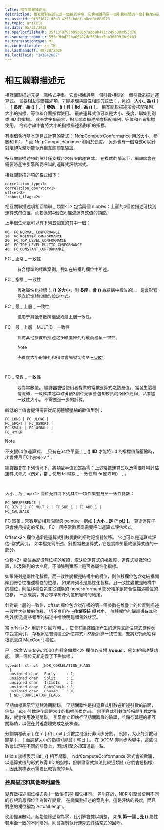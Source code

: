 ```yaml
---
title: 相互關聯描述元
description: 相互關聯描述元是一個格式字串，它會根據與另一個引數相關的一個引數來描述運算式。
ms.assetid: 9f5f5077-d6a9-4253-bddf-b8cd0c868973
ms.topic: article
ms.date: 05/31/2018
ms.openlocfilehash: 35f13f0793b99b80b7abb0b493c249b30ad53d76
ms.sourcegitcommit: 592c9bbd22ba69802dc353bcb5eb30699f9e9403
ms.translationtype: MT
ms.contentlocale: zh-TW
ms.lasthandoff: 08/20/2020
ms.locfileid: "103842667"
---
```

# <a name="correlation-descriptors"></a>相互關聯描述元

相互關聯描述元是一個格式字串，它會根據與另一個引數相關的一個引數來描述運算式。 需要相互關聯描述項，才能處理與屬性相關的語法 \[ ，例如，**大小 \_ 為 ()** \] 、 \[ **長度 \_ 為 ()** \] 、 \[ **參數 \_ ()** \] 且 \[ **iid \_ 為 ()** \] 。 相互關聯描述項會搭配陣列、大小的指標、等位和介面指標使用。 最終運算式值可以是大小、長度、聯集判別或 IID 的指標。 就格式字串而言，相互關聯描述項會搭配陣列、等位和介面指標使用。 格式字串中會將大小的指標描述為數組的指標。

有兩個執行基本運算式計算的常式： NdrpComputeConformance 用於大小、參數和 IID， \* 而 NdrpComputeVariance 則用於長度。 另外也有一個常式可以針對阻絕攻擊功能執行相互關聯值驗證。

相互關聯描述項的設計僅支援非常有限的運算式。 在複雜的情況下，編譯器會在需要時產生引擎所要呼叫的運算式評估常式。

相互關聯描述項的格式如下：

``` syntax
correlation_type<1>
correlation_operator<1>
offset<2>
[robust_flags<2>]
```

相互關聯描述項相互關聯 \_ 類型<1> 包含兩個 nibbles：上面的4個位描述可找到運算式的位置，而較低的4個位則描述運算式值的類型。

上半個位元組可以有下列五個值的其中一個：

``` syntax
00  FC_NORMAL_CONFORMANCE
10  FC_POINTER_CONFORMANCE
20  FC_TOP_LEVEL_CONFORMANCE
80  FC_TOP_LEVEL_MULTID_CONFORMANCE
40  FC_CONSTANT_CONFORMANCE
```

<dl> <dt>

<span id="FC_NORMAL_CONFORMANCE"></span><span id="fc_normal_conformance"></span>FC \_ 正常 \_ 一致性
</dt> <dd>

符合標準的標準案例，例如在結構的欄位中所述。

</dd> <dt>

<span id="FC_POINTER_CONFORMANCE"></span><span id="fc_pointer_conformance"></span>FC \_ 指標 \_ 一致性
</dt> <dd>

若為屬性化指標 (**\_ () 的大小**，則 **長度 \_ 會 ()** 為結構中欄位的) 。 這會影響基底記憶體指標的設定方式。

</dd> <dt>

<span id="FC_TOP_LEVEL_CONFORMANCE"></span><span id="fc_top_level_conformance"></span>FC \_ 最 \_ 上層 \_ 一致性
</dt> <dd>

適用于其他參數所描述的最上層一致性。

</dd> <dt>

<span id="FC_TOP_LEVEL_MULTID_CONFORMANCE"></span><span id="fc_top_level_multid_conformance"></span>FC \_ 最 \_ 上層 \_ MULTID \_ 一致性
</dt> <dd>

針對其他參數所描述之多維度陣列的最高層級一致性。

> [!Note]  
> 多維度大小的陣列和指標會觸發切換至 [**– Oicf**](/windows/desktop/Midl/-oi)。

 

</dd> <dt>

<span id="FC_CONSTANT_CONFORMANCE"></span><span id="fc_constant_conformance"></span>FC \_ 常數 \_ 一致性
</dt> <dd>

若為常數值。 編譯器會從使用者提供的常數運算式之該層值。 當發生這種情況時，一致性描述中的後續3個位元組會包含較長的3個位元組，以描述一致性大小。 不需要進一步的計算。

</dd> </dl>

較低的半值會提供需要從記憶體解壓縮的數值型別：

``` syntax
FC_LONG | FC_ULONG | 
FC_SHORT | FC_USHORT | 
FC_SMALL | FC_USMALL | 
FC_HYPER
```

> [!Note]
> 不支援64位運算式。 \_只有在64位平臺上 **\_ () IID** 才能將 iid 的指標值解壓縮時，才會使用 FC hyper-v \* 。
>
> 編譯器會在下列情況下，將類型半值設定為零：上述常數運算式以及需要呼叫評估運算式常式（例如，當 \_ 使用 fc 常數 \_ 一致性和 fc 回呼時） \_ 。

 

大小 \_ 為 \_ op<1> 欄位允許將下列其中一項作業套用至一致性變數：

``` syntax
FC_DEREFERENCE | 
FC_DIV_2 | FC_MULT_2 | FC_SUB_1 | FC_ADD_1 | 
FC_CALLBACK
```

FC 取值 \_ 常數用於相互關聯的 pointee，例如 **\[ 大小 \_ 是 (\* pL) \]**。 算術運算子只會使用指定的常數。 FC \_ 回呼常數表示需要呼叫運算式評估常式。

Offset<2> 欄位通常是運算式引數變數的相對記憶體位移。 它也可以是運算式評估–常式索引。 如本檔先前所述，針對常數運算式，它是實際的最終運算式值的一部分。

位移<2> 欄位為記憶體位移的解讀，取決於運算式的複雜度、運算式變數的位置，以及陣列的大小寫，不論陣列實際上是否為屬性化指標。

如果陣列是屬性化指標，而一致性變數是結構中的欄位，則位移欄位包含從結構開頭到符合性描述欄位的位移。 如果陣列不是屬性化指標，且一致性變數是結構中的欄位，則位移欄位包含從結構的 nonconformant 部分結尾到符合性描述欄位的位移。 一般來說，符合標準的陣列位於結構的結尾。

針對最上層的一致性，offset 欄位包含從存根的第一個參數在堆疊上的位置到描述一致性之參數的位移。 這不會用在 **–作業系統** 模式中。 位移欄位的解釋還有其他例外狀況;這些類型的描述中會說明這類例外狀況。

當 offset<2> 用於 FC 回呼時 \_ ，它會在編譯器所產生的運算式評估常式資料表中包含索引。 存根訊息會傳遞至評估常式，然後計算一致性值，並將它指派給存根訊息的 MaxCount 欄位。

已 \_ 新增 Windows 2000 的健全旗標<2> 欄位以支援 [**/robust**](/windows/desktop/Midl/-robust)，例如拒絕攻擊功能。 第一個位元組定義了下列旗標：

``` syntax
typedef  struct  _NDR_CORRELATION_FLAGS
  {
  unsigned char   Early     : 1;
  unsigned char   Split     : 1;
  unsigned char   IsIidIs   : 1;
  unsigned char   DontCheck : 1;
  unsigned char   Unused    : 4;
  } NDR_CORRELATION_FLAGS;
```

早期旗標表示早期與晚期關聯。 早期關聯性是指運算式引數在所述引數的前面，例如，size 引數是在調整大小的指標引數之前。 當運算式引數位於相關引數之後時，就會使用晚期關聯。 引擎會立即執行早期關聯值的驗證，並儲存延遲的相互關聯值，以便在封送處理完成之後檢查。

分割旗標表示 \[ 在 in \] 和 \[ out \] 引數之間進行非同步分割。 例如，大小的引數可能是 \[ ， \] 而調整大小的指標可能會 \[ 輸出 \] 。 在 DCOM 非同步內容中，這些引數會出現在不同的堆疊上，因此引擎必須知道這一點。

IsIidIs 旗標表示 **iid \_ ()** 相互關聯。 NdrComputeConformance 常式會被欺騙，以運算式值的形式取得 IID 的指標，但驗證常式無法比較這類值 (它們會是指標) ，因此旗標表示需要比較實際的 Iid。

### <a name="variance-description-and-other-array-attributes"></a>差異描述和其他陣列屬性

變異數描述欄位格式與 [一致性描述] 欄位相同。 差別在於，NDR 引擎會使用不同的存根訊息欄位作為暫存變數。 在變異數描述的案例中，這是評估的長度，而且對應的欄位稱為 ActualLength。

使用變異數時，起始位移通常為零，且引擎會據以調整。 如果 **第一個 \_ 是 ()** 屬性套用至一致的不同陣列，則會強制執行運算式評估常式的回呼。

 

 
